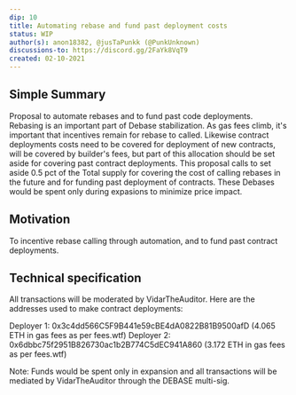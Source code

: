 ```yaml
---
dip: 10
title: Automating rebase and fund past deployment costs
status: WIP
author(s): anon18382, @jusTaPunkk (@PunkUnknown)
discussions-to: https://discord.gg/2FaYk8VqT9
created: 02-10-2021
---
```

## Simple Summary
Proposal to automate rebases and to fund past code deployments. Rebasing is an important part of Debase stabilization. As gas fees climb, it's important that incentives remain for rebase to called. Likewise contract deployments costs need to be covered for deployment of new contracts, will be covered by builder's fees, but part of this allocation should be set aside for covering past contract deployments.
This proposal calls to set aside 0.5 pct of the Total supply for covering the cost of calling rebases in the future and for funding past deployment of contracts.
These Debases would be spent only during expasions to minimize price impact. 

## Motivation
To incentive rebase calling through automation, and to fund past contract deployments.

## Technical specification
All transactions will be moderated by VidarTheAuditor. Here are the addresses used to make contract deployments:

Deployer 1: 0x3c4dd566C5F9B441e59cBE4dA0822B81B9500afD (4.065 ETH in gas fees as per fees.wtf)
Deployer 2: 0x6dbbc75f2951B826730ac1b2B774C5dEC941A860 (3.172 ETH in gas fees as per fees.wtf)

Note: Funds would be spent only in expansion and all transactions will be mediated by VidarTheAuditor through the DEBASE multi-sig.
